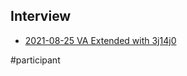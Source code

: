 ## Interview
- [2021-08-25 VA Extended with 3j14j0](data/interviews/2021-08-25%20VA%20Extended%20with%203j14j0.md)

#participant 